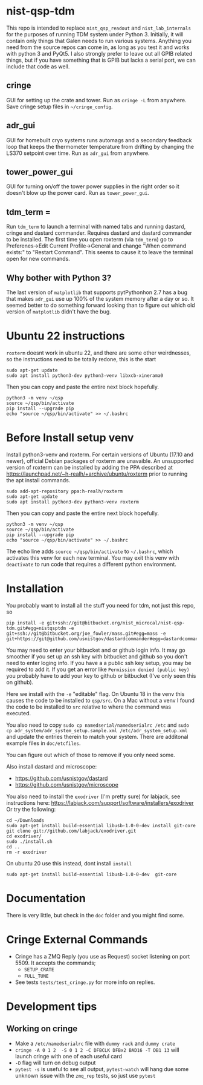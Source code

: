 # nist-qsp-tdm
This repo is intended to replace `nist_qsp_readout` and `nist_lab_internals` for the purposes of running TDM system under Python 3. Initially, it will contain only things that Galen needs to run various systems. Anything you need from the source repos can come in, as long as you test it and works with python 3 and PyQt5. I also strongly prefer to leave out all GPIB related things, but if you have something that is GPIB but lacks a serial port, we can include that code as well.

## cringe
GUI for setting up the crate and tower. Run as `cringe -L` from anywhere. Save cringe setup files in `~/cringe_config`.

## adr_gui 
GUI for homebuilt cryo systems runs automags and a secondary feedback loop that keeps the thermometer temperature from drifting by changing the LS370 setpoint over time. Run as `adr_gui` from anywhere.

## tower_power_gui
GUI for turning on/off the tower power supplies in the right order so it doesn't blow up the power card. Run as `tower_power_gui`.

## tdm_term =
Run `tdm_term` to launch a terminal with named tabs and running dastard, cringe and dastard commander. Requires dastard and dastard commander to be installed. The first time you open roxterm (via `tdm_term`) go to Preferenes->Edit Current Profile->General and change "When command exists:" to "Restart Command". This seems to cause it to leave the terminal open for new commands.

## Why bother with Python 3?
The last version of `matplotlib` that supports pytPythonhon 2.7 has a bug that makes `adr_gui` use up 100% of the system memory after a day or so. It seemed better to do something forward looking than to figure out which old version of `matplotlib` didn't have the bug.

# Ubuntu 22 instructions
`roxterm` doesnt work in ubuntu 22, and there are some other weirdnesses, so the instructions need to be totally redone, this is the start
```
sudo apt-get update
sudo apt install python3-dev python3-venv libxcb-xinerama0
```
Then you can copy and paste the entire next block hopefully.
```
python3 -m venv ~/qsp
source ~/qsp/bin/activate
pip install --upgrade pip
echo "source ~/qsp/bin/activate" >> ~/.bashrc
```

# Before Install setup venv
Install python3-venv and roxterm. For certain versions of Ubuntu (17.10 and newer), official Debian packages of roxterm are unavaible. An unsupported version of roxterm can be installed by adding the PPA described at https://launchpad.net/~h-realh/+archive/ubuntu/roxterm prior to running the apt install commands.
```
sudo add-apt-repository ppa:h-realh/roxterm
sudo apt-get update
sudo apt install python3-dev python3-venv roxterm
```
Then you can copy and paste the entire next block hopefully.
```
python3 -m venv ~/qsp
source ~/qsp/bin/activate
pip install --upgrade pip
echo "source ~/qsp/bin/activate" >> ~/.bashrc
```

The echo line adds `source ~/qsp/bin/activate` to `~/.bashrc`, which activates this venv for each new terminal. You may exit this venv with `deactivate` to run code that requires a different python environment.

# Installation
You probably want to install all the stuff you need for tdm, not just this repo, so
```  
pip install -e git+ssh://git@bitbucket.org/nist_microcal/nist-qsp-tdm.git#egg=nistqsptdm -e git+ssh://git@bitbucket.org/joe_fowler/mass.git#egg=mass -e git+https://git@github.com/usnistgov/dastardcommander#egg=dastardcommander
```
You may need to enter your bitbucket and or github login info. It may go smoother if you set up an ssh key with bitbucket and github so you don't need to enter loging info. If you have a a public ssh key setup, you may be required to add it. If you get an error like `Permission denied (public key)` you probably have to add your key to github or bitbucket (I've only seen this on github).

Here we install with the `-e` "editable" flag. On Ubuntu 18 in the venv this causes the code to be installed to `qsp/src`. On a Mac without a venv I found the code to be installed to `src` relative to where the command was executed.

You also need to copy `sudo cp namedserial/namedserialrc /etc` and `sudo cp adr_system/adr_system_setup.sample.xml /etc/adr_system_setup.xml` and update the entries therein to match your system. There are additonal example files in `doc/etcfiles`.

You can figure out which of those to remove if you only need some.

Also install dastard and microscope:
  * https://github.com/usnistgov/dastard
  * https://github.com/usnistgov/microscope


You also need to install the `exodriver` (I'm pretty sure) for labjack, see instructions here: https://labjack.com/support/software/installers/exodriver
Or try the following:
```
cd ~/Downloads
sudo apt-get install build-essential libusb-1.0-0-dev install git-core
git clone git://github.com/labjack/exodriver.git
cd exodriver/
sudo ./install.sh
cd ..
rm -r exodriver
```
On ubuntu 20 use this instead, dont install `install`
```
sudo apt-get install build-essential libusb-1.0-0-dev  git-core
```
# Documentation
There is very little, but check in the `doc` folder and you might find some.

# Cringe External Commands

  * Cringe has a ZMQ Reply (you use as Request) socket listening on port 5509. It accepts the commands;
    * `SETUP_CRATE`
    * `FULL_TUNE`
  * See tests `tests/test_cringe.py` for more info on replies. 

# Development tips  

## Working on cringe
  
  * Make a `/etc/namedserialrc` file with `dummy rack` and `dummy crate`
  * `cringe -A 0 1 2  -S 0 1 2 -C DFBCLK DFBx2 BAD16 -T DB1 13` will launch cringe with one of each useful card
  * `-D` flag will turn on debug output
  * `pytest -s` is useful to see all output, `pytest-watch` will hang due some unknown issue with the `zmq_rep` tests, so just use `pytest`
